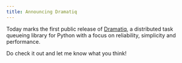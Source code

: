 ```yaml
---
title: Announcing Dramatiq
---
```


Today marks the first public release of [Dramatiq][dramatiq], a
distributed task queueing library for Python with a focus on
reliability, simplicity and performance.

Do check it out and let me know what you think!


[dramatiq]: http://dramatiq.io
